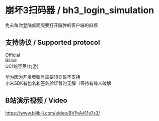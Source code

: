 # 崩坏3扫码器 / bh3_login_simulation

免去每次登陆桌面服要打开臃肿的客户端的麻烦  

## 支持协议 / Supported protocol

Official  
Bilibili  
UC(豌豆荚/九游)    
  
华为因为开发者账号需要18岁暂不支持  
小米SDK有包名和签名验证暂时无解（等待有缘人破解  


## B站演示视频 / Video

https://www.bilibili.com/video/BV1hA411e7s3/

